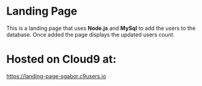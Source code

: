 # Landing Page

This is a landing page that uses **Node.js** and **MySql** to add the users to the database. Once added the page displays the updated users count.

# Hosted on Cloud9 at:

https://landing-page-sgabor.c9users.io

